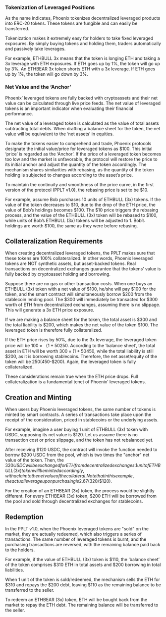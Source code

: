 ### Tokenization of Leveraged Positions

As the name indicates, Phoenix tokenizes decentralized leveraged products into ERC-20 tokens. These tokens are fungible and can easily be transferred.

Tokenization makes it extremely easy for holders to take fixed leveraged exposures. By simply buying tokens and holding them, traders automatically and passively take leverages.

For example, ETHBULL 3x means that the token is longing ETH and taking a 3x leverage with ETH exposures. If ETH goes up by 1%, the token will go up by 3%. An ETHBEAR 3x token shorts ETH with a 3x leverage. If ETH goes up by 1%, the token will go down by 3%.

### Net Value and the ‘Anchor’ 

Phoenix’ leveraged tokens are fully backed with cryptoassets and their net value can be calculated through live price feeds. The net value of leveraged tokens is an important indicator when evaluating their financial performance.

The net value of a leveraged token is calculated as the value of total assets subtracting total debts. When drafting a balance sheet for the token, the net value will be equivalent to the ‘net assets’ in equities.

To make the tokens easier to comprehend and trade, Phoenix protocols designate the initial value/price for leveraged tokens as $100. This initial ‘price’ is regarded as the ‘Anchor’. If the price of a leveraged token becomes too low and the market is unfavorable, the protocol will restore the price to its initial anchor and adjust the quantity of the token accordingly. The mechanism shares similarities with rebasing, as the quantity of the token holding is subjected to changes according to the asset’s price.

To maintain the continuity and smoothness of the price curve, in the first version of the protocol (PPLT v1.0), the rebasing price is set to be $10.

For example, assume Bob purchases 10 units of ETHBULL (3x) tokens. If the value of the token decreases to $10, due to the drop of the ETH price, the value of Bob’s holdings becomes $100. The $10 price triggers the rebasing process, and the value of the ETHBULL (3x) token will be rebased to $100, while units of Bob’s ETHBULL (3x) tokens will be adjusted to 1. Bob’s holdings are worth $100, the same as they were before rebasing.

## Collateralization Requirements

When creating decentralized leveraged tokens, the PPLT makes sure that these tokens are 100% collateralized. In other words, Phoenix leveraged tokens are NOT synthetic assets, but asset-backed tokens. Real transactions on decentralized exchanges guarantee that the tokens’ value is fully backed by cryptoasset holding and borrowing.

Suppose there are no gas or other transaction costs. When one buys an ETHBULL (3x) token with a net value of $100, he/she will pay $100 for the token, and the smart contract will simultaneously borrow $200 from the stablecoin lending pool. The $300 will immediately be transacted for $300 worth of ETH from decentralized exchanges, assuming there is no slippage. This will generate a 3x ETH price exposure.

If we are making a balance sheet for the token, the total asset is $300 and the total liability is $200, which makes the net value of the token $100. The leveraged token is therefore fully collateralized.

If the ETH price rises by 50%, due to the 3x leverage, the leveraged token price will be $100×（1+50%×3）=$250. According to the ‘balance sheet’, the total asset in ETH will be worth $300×(1+50%)=$450, while the total liability is still $200, as it is borrowing stablecoins. Therefore, the net asset/equity of the token will be $250 ($450-$200). Again, the leveraged token is fully collateralized.

These considerations remain true when the ETH price drops. Full collateralization is a fundamental tenet of Phoenix’ leveraged tokens.


## Creation and Minting

When users buy Phoenix leveraged tokens, the same number of tokens is minted by smart contracts. A series of transactions take place upon the receipt of the consideration, priced in stablecoins or the underlying assets.

For example, imagine a user buying 1 unit of ETHBULL (3x) token with USDC, supposing its net value is $120. Let us assume there is no transaction cost or price slippage, and the token has not rebalanced yet.

After receiving $120 USDC, the contract will invoke the function needed to borrow $200 USDC from the pool, which is two times the "anchor" net value of the token. Then, the $320 USDC will be exchanged for ETH from decentralized exchanges. 1 unit of ETHBULL (3x) token will be minted accordingly, with a claim to the net value of the collateral. Note that in this example, the actual leverage upon purchasing is 2.67 ($320/$120).

For the creation of an ETHBEAR (3x) token, the process would be slightly different. For every ETHBEAR (3x) token, $200 ETH will be borrowed from the pool and sold through decentralized exchanges for stablecoins.


## Redemption

In the PPLT v1.0, when the Phoenix leveraged tokens are "sold" on the market, they are actually redeemed, which also triggers a series of transactions. The same number of leveraged tokens is burnt, and the purchasing transactions are reversed, with the remaining balance paid back to the holders.

For example, if the value of ETHBULL (3x) token is $110, the ‘balance sheet’ of the token comprises $310 ETH in total assets and $200 borrowing in total liabilities.

When 1 unit of the token is sold/redeemed, the mechanism sells the ETH for $310 and repays the $200 debt, leaving $110 as the remaining balance to be transferred to the seller.

To redeem an ETHBEAR (3x) token, ETH will be bought back from the market to repay the ETH debt. The remaining balance will be transferred to the seller.

